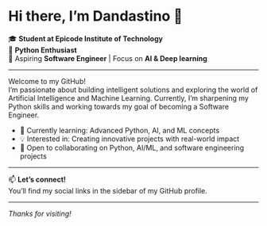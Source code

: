 # Hi there, I’m Dandastino 👋

🎓 **Student at Epicode Institute of Technology**  
🐍 **Python Enthusiast**  
🚀 Aspiring **Software Engineer** | Focus on **AI & Deep learning**

---

Welcome to my GitHub!  
I’m passionate about building intelligent solutions and exploring the world of Artificial Intelligence and Machine Learning. Currently, I’m sharpening my Python skills and working towards my goal of becoming a Software Engineer.

- 🌱 Currently learning: Advanced Python, AI, and ML concepts
- 💡 Interested in: Creating innovative projects with real-world impact
- 🤝 Open to collaborating on Python, AI/ML, and software engineering projects

<!--
## Projects
✅ Your Current Projects (With Suggestions)
1. Chess Game (Offline AI + Online Multiplayer)
  - Shows frontend + backend dev
  - Demonstrates AI + search algorithms (minimax, alpha-beta pruning)
  - Networking knowledge (websockets, client-server)
  - Show AI playing with different difficulty levels (e.g. depth-limited)
  - Add a simple user authentication system
  - Use a real-time database (e.g. Firebase or Supabase for matchmaking)
  - Add an "AI learns from you" feature (self-play reinforcement learning light)

2. Your Own Git System
  - Deep dive into core systems: filesystems, hashing, versioning
  - You’ll understand how git, commits, diff, etc. work
  - Make it visual: CLI + web dashboard to see diffs, commits, graphs
  - Support basic git commands: init, add, commit, log, diff, branch, checkout
  - Implement hash trees (Merkle trees) for commit verification

3. Neural Network from Scratch
  - Shows mathematical and low-level understanding of ML
  - You’ll learn how backpropagation, optimizers, etc. actually work
  - Implement common use-cases (image classification, XOR gate, etc.)
  - Compare my results with PyTorch or TensorFlow

Make it a blog series or tutorial to demonstrate communication skills
-->

---

📫 **Let’s connect!**  
You’ll find my social links in the sidebar of my GitHub profile.

---

*Thanks for visiting!*
